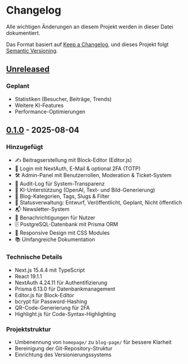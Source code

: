 # Changelog

Alle wichtigen Änderungen an diesem Projekt werden in dieser Datei dokumentiert.

Das Format basiert auf [Keep a Changelog](https://keepachangelog.com/en/1.0.0/),
und dieses Projekt folgt [Semantic Versioning](https://semver.org/spec/v2.0.0.html).

## [Unreleased]

### Geplant
- Statistiken (Besucher, Beiträge, Trends)
- Weitere KI-Features
- Performance-Optimierungen

## [0.1.0] - 2025-08-04

### Hinzugefügt
- ✍️ Beitragserstellung mit Block-Editor (Editor.js)
- 🔐 Login mit NextAuth, E-Mail & optional 2FA (TOTP)
- 🛠 Admin-Panel mit Benutzerrollen, Moderation & Ticket-System
- 💬 Audit-Log für System-Transparenz
- 🤖 KI-Unterstützung (OpenAI, Text- und Bild-Generierung)
- 📌 Blog-Kategorien, Tags, Slugs & Filter
- 🧠 Statusverwaltung: Entwurf, Veröffentlicht, Geplant, Nicht öffentlich
- 📬 Newsletter-System
- 📨 Benachrichtigungen für Nutzer
- 🗄️ PostgreSQL-Datenbank mit Prisma ORM
- 🎨 Responsive Design mit CSS Modules
- 📚 Umfangreiche Dokumentation

### Technische Details
- Next.js 15.4.4 mit TypeScript
- React 19.1.1
- NextAuth 4.24.11 für Authentifizierung
- Prisma 6.13.0 für Datenbankmanagement
- Editor.js für Block-Editor
- bcrypt für Password-Hashing
- QR-Code-Generierung für 2FA
- Highlight.js für Code-Syntax-Highlighting

### Projektstruktur
- Umbenennung von `homepage/` zu `blog-page/` für bessere Klarheit
- Bereinigung der Git-Repository-Struktur
- Einrichtung des Versionierungssystems

[Unreleased]: https://github.com/daonware-it/nextjs-blog/compare/v0.1.0...HEAD
[0.1.0]: https://github.com/daonware-it/nextjs-blog/releases/tag/v0.1.0
